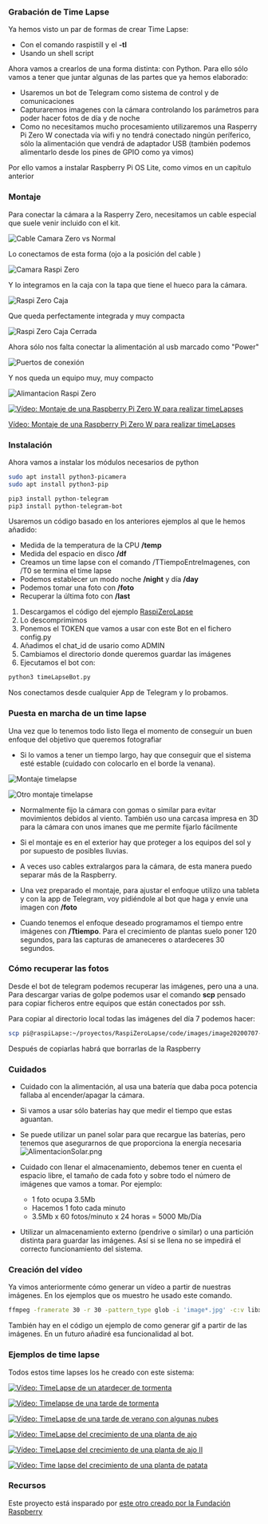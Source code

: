 ### Grabación de Time Lapse

Ya hemos visto un par de formas de crear Time Lapse:
* Con el comando raspistill y el **-tl**
* Usando un shell script

Ahora vamos a crearlos de una forma distinta: con Python. Para ello sólo vamos a tener que juntar algunas de las partes que ya hemos elaborado:
* Usaremos un bot de Telegram como sistema de control y de comunicaciones
* Capturaremos imagenes con la cámara controlando los parámetros para poder hacer fotos de día y de noche
* Como no necesitamos mucho procesamiento utilizaremos una Rasperry Pi Zero W conectada vía wifi y no tendrá conectado ningún períferico, sólo la alimentación que vendrá de adaptador USB (también podemos alimentarlo desde los pines de GPIO como ya vimos)

Por ello vamos a instalar Raspberry Pi OS Lite, como vimos en un capítulo anterior

### Montaje


Para conectar la cámara a la Rasperry Zero, necesitamos un cable especial que suele venir incluido con el kit.

![Cable Camara Zero vs Normal](./images/CableCamaraZeroNormal.jpg)

Lo conectamos de esta forma (ojo a la posición del cable )

![Camara Raspi Zero](./images/CamaraRaspiZero.jpg)

Y lo integramos en la caja con la tapa que tiene el hueco para la cámara.

![Raspi Zero Caja](./images/RaspiZeroCaja.jpg)

Que queda perfectamente integrada y muy compacta

![Raspi Zero Caja Cerrada](./images/RaspiZeroCajaCerrada.jpg)

Ahora sólo nos falta conectar la alimentación al usb marcado como "Power"

![Puertos de conexión](./images/RaspiZeroCajaCerradaPuertos.jpg)

Y nos queda un equipo muy, muy compacto

![Alimantacion Raspi Zero](./images/RaspiZeroAlimantacion.jpg)

[![Vídeo: Montaje de una Raspberry Pi Zero W para realizar timeLapses](https://img.youtube.com/vi/rhzX1TbOddY/0.jpg)](https://drive.google.com/file/d/1Suec5Q8iQP8J25kktUA8kNM0Muf39usJ/view?usp=sharing)

[Vídeo: Montaje de una Raspberry Pi Zero W para realizar timeLapses](https://drive.google.com/file/d/1Suec5Q8iQP8J25kktUA8kNM0Muf39usJ/view?usp=sharing)

### Instalación

Ahora vamos a instalar los módulos necesarios de python

```sh
sudo apt install python3-picamera
sudo apt install python3-pip

pip3 install python-telegram
pip3 install python-telegram-bot
```

Usaremos un código basado en los anteriores ejemplos al que le hemos añadido:
* Medida de la temperatura de la CPU **/temp**
* Medida del espacio en disco **/df**
* Creamos un time lapse con el comando /TTiempoEntreImagenes, con /T0 se termina el time lapse
* Podemos establecer un modo noche **/night** y día **/day**
* Podemos tomar una foto con **/foto**
* Recuperar la última foto con **/last**

1. Descargamos el código del ejemplo [RaspiZeroLapse](https://github.com/javacasm/RaspiZeroLapse/archive/master.zip)
1. Lo descomprimimos
1. Ponemos el TOKEN que vamos a usar con este Bot en el fichero config.py
1. Añadimos el chat_id de usario como ADMIN
1. Cambiamos el directorio donde queremos guardar las imágenes
1. Ejecutamos el bot con:
```sh
python3 timeLapseBot.py
```

Nos conectamos desde cualquier App de Telegram y lo probamos.

### Puesta en marcha de un time lapse

Una vez que lo tenemos todo listo llega el momento de conseguir un buen enfoque del objetivo que queremos fotografiar

* Si lo vamos a tener un tiempo largo, hay que conseguir que el sistema esté estable (cuidado con colocarlo en el borde la venana).

![Montaje timelapse](./images/TimeLapseSetup.jpg)

![Otro montaje timelapse](./images/TimeLapseSetup2.jpg)

* Normalmente fijo la cámara con gomas o similar para evitar movimientos debidos al viento. También uso una carcasa impresa en 3D para la cámara con unos imanes que me permite fijarlo fácilmente

* Si el montaje es en el exterior hay que proteger a los equipos del sol y por supuesto de posibles lluvias.

* A veces uso cables extralargos para la cámara, de esta manera puedo separar más de la Raspberry.

* Una vez preparado el montaje, para ajustar el enfoque utilizo una tableta y con la app de Telegram, voy pidiéndole al bot que haga y envíe una imagen con **/foto**

* Cuando tenemos el enfoque deseado programamos el tiempo entre imágenes con **/Ttiempo**. Para el crecimiento de plantas suelo poner 120 segundos, para las capturas de amaneceres o atardeceres 30 segundos.

### Cómo recuperar las fotos

Desde el bot de telegram podemos recuperar las imágenes, pero una a una. Para descargar varias de golpe podemos usar el comando **scp** pensado para copiar ficheros entre equipos que están conectados por ssh.

Para copiar al directorio local todas las imágenes del día 7 podemos hacer:
```sh
scp pi@raspiLapse:~/proyectos/RaspiZeroLapse/code/images/image20200707-* .
```

Después de copiarlas habrá que borrarlas de la Raspberry

### Cuidados

* Cuidado con la alimentación, al usa una batería que daba poca potencia fallaba al encender/apagar la cámara.

* Si vamos a usar sólo baterías hay que medir el tiempo que estas aguantan.

* Se puede utilizar un panel solar para que recargue las baterías, pero tenemos que asegurarnos de que proporciona la energía necesaria
![AlimentacionSolar.png](./images/AlimentacionSolar.png)

* Cuidado con llenar el almacenamiento, debemos tener en cuenta el espacio libre, el tamaño de cada foto y sobre todo el número de imágenes que vamos a tomar. Por ejemplo:
    * 1 foto ocupa 3.5Mb
    * Hacemos 1 foto cada minuto
    * 3.5Mb x 60 fotos/minuto x 24 horas = 5000 Mb/Día

* Utilizar un almacenamiento externo (pendrive o similar) o una partición distinta para guardar las imágenes. Así si se llena no se impedirá el correcto  funcionamiento del sistema.


### Creación del vídeo

Ya vimos anteriormente  cómo generar un vídeo a partir de  nuestras imágenes. En los ejemplos que os muestro he usado este comando.

```sh
ffmpeg -framerate 30 -r 30 -pattern_type glob -i 'image*.jpg' -c:v libx264 ajo.mp4
```

También hay en el código un ejemplo de como generar gif a partir de las imágenes. En un futuro añadiré esa funcionalidad al bot.


### Ejemplos de time lapse

Todos estos time lapses los he creado con este sistema:

[![Vídeo: TimeLapse de un atardecer de tormenta](https://img.youtube.com/vi/fERbhBKDMPw/0.jpg)](https://drive.google.com/file/d/1IjZ3fFteKNsAt-aaeCcN-R57rGL0_epD/view?usp=sharing)

[![Vídeo: Timelapse de una tarde de tormenta](https://img.youtube.com/vi/RWBErTv-6BY/0.jpg)](https://drive.google.com/file/d/1hUDYtfYeCW_zxonzhlDIn90BlemF3q72/view?usp=sharing)

[![Vídeo: TimeLapse de una tarde de verano con algunas nubes](https://img.youtube.com/vi/IkCq2M1CAfQ/0.jpg)](https://drive.google.com/file/d/1Ssi2ke90wRbvk6NrqMomsYxTwkQrbobV/view?usp=sharing)

[![Vídeo: TimeLapse del crecimiento de una planta de ajo](https://img.youtube.com/vi/e1enNTsTPHM/0.jpg)](https://drive.google.com/file/d/15RoVrNnysunFro-_uv_e_H0I4sCUukYJ/view?usp=sharing)
 
[![Vídeo: TimeLapse del crecimiento de una planta de ajo II](https://img.youtube.com/vi/L63nfxi4e6E/0.jpg)](https://drive.google.com/file/d/1Z7ZmsiUjvc7W_r3Nhj5DQTNVcu3QuS4-/view?usp=sharing)

[![Vídeo: Time lapse del crecimiento de una planta de patata](https://img.youtube.com/vi/uhzFmH66MGE/0.jpg)](https://drive.google.com/file/d/12DVjQd6_sJpJ3xiuO5a6eE7lbZGF-Xps/view?usp=sharing)

### Recursos 

Este proyecto está insparado por [este otro creado por la Fundación Raspberry](https://projects.raspberrypi.org/en/projects/raspberry-pi-zero-time-lapse-cam/)

